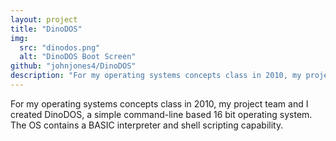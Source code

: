 ```yaml
---
layout: project
title: "DinoDOS"
img:
  src: "dinodos.png"
  alt: "DinoDOS Boot Screen"
github: "johnjones4/DinoDOS"
description: "For my operating systems concepts class in 2010, my project team and I created DinoDOS, a simple command-line based 16 bit operating system."
---
```


For my operating systems concepts class in 2010, my project team and I created DinoDOS, a simple command-line based 16 bit operating system. The OS contains a BASIC interpreter and shell scripting capability.
